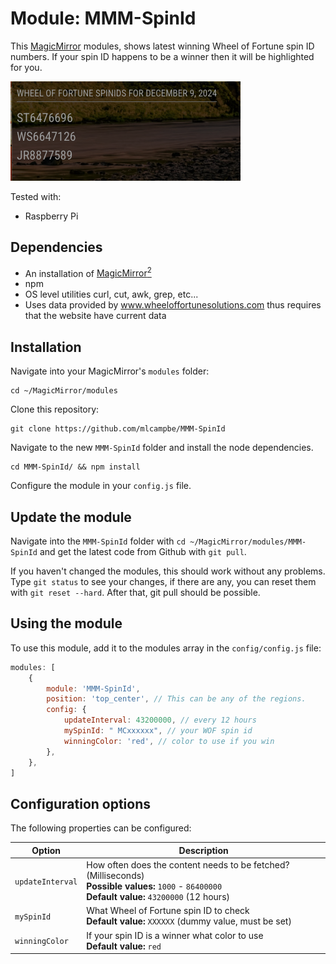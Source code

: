 # Module: MMM-SpinId

This [MagicMirror](https://github.com/MichMich/MagicMirror) modules, shows latest winning Wheel of Fortune spin ID numbers. If your spin ID happens to be a winner then it will be highlighted for you.

![Magic-Mirror Module MMM-SpinId screenshot](https://raw.githubusercontent.com/mlcampbe/MMM-SpinId/main/screenshot.png)

Tested with:
- Raspberry Pi

## Dependencies
- An installation of [MagicMirror<sup>2</sup>](https://github.com/MichMich/MagicMirror)
- npm
- OS level utilities curl, cut, awk, grep, etc...
- Uses data provided by www.wheeloffortunesolutions.com thus requires that the website have current data

## Installation

Navigate into your MagicMirror's `modules` folder:
```
cd ~/MagicMirror/modules
```

Clone this repository:
```
git clone https://github.com/mlcampbe/MMM-SpinId
```

Navigate to the new `MMM-SpinId` folder and install the node dependencies.
```
cd MMM-SpinId/ && npm install
```

Configure the module in your `config.js` file.

## Update the module

Navigate into the `MMM-SpinId` folder with `cd ~/MagicMirror/modules/MMM-SpinId` and get the latest code from Github with `git pull`.

If you haven't changed the modules, this should work without any problems. Type `git status` to see your changes, if there are any, you can reset them with `git reset --hard`. After that, git pull should be possible.

## Using the module

To use this module, add it to the modules array in the `config/config.js` file:
```javascript
modules: [
	{
		module: 'MMM-SpinId',
		position: 'top_center', // This can be any of the regions.
		config: {
			updateInterval: 43200000, // every 12 hours
			mySpinId: " MCxxxxxx", // your WOF spin id
			winningColor: 'red', // color to use if you win
		},
	},
]
```

## Configuration options

The following properties can be configured:

<table width="100%">
	<thead>
		<tr>
			<th>Option</th>
			<th width="100%">Description</th>
		</tr>
	</thead>
	<tbody>
		<tr>
			<td><code>updateInterval</code></td>
			<td>How often does the content needs to be fetched? (Milliseconds)
				<br><b>Possible values:</b> <code>1000</code> - <code>86400000</code>
				<br><b>Default value:</b> <code>43200000</code> (12 hours)
			</td>
		</tr>
		<tr>
			<td><code>mySpinId</code></td>
			<td>What Wheel of Fortune spin ID to check
				<br><b>Default value:</b> <code>XXXXXX</code> (dummy value, must be set)
			</td>
		</tr>
		<tr>
			<td><code>winningColor</code></td>
			<td>If your spin ID is a winner what color to use
				<br><b>Default value:</b> <code>red</code>
			</td>
		</tr>
	</tbody>
</table>


